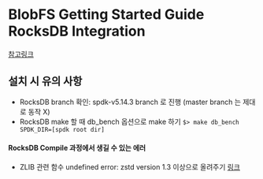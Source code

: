 # BlobFS Getting Started Guide RocksDB Integration

[참고링크](https://spdk.io/doc/blobfs.html)


## 설치 시 유의 사항
- RocksDB branch 확인: spdk-v5.14.3 branch 로 진행 (master branch 는 제대로 동작 X)
- RocksDB make 할 때 db_bench 옵션으로 make 하기 `$> make db_bench SPDK_DIR=[spdk root dir]` 


#### RocksDB Compile 과정에서 생길 수 있는 에러 
- ZLIB 관련 함수 undefined error: zstd version 1.3 이상으로 올려주기 [링크](https://github.com/facebook/zstd)
